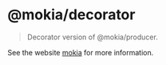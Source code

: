 # @mokia/decorator

> Decorator version of @mokia/producer.

See the website [mokia](https://varharrie.github.io/mokia/) for more information.
